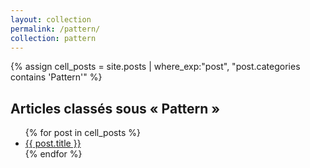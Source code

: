 ```yaml
---
layout: collection
permalink: /pattern/
collection: pattern
---
```


{% assign cell_posts = site.posts | where_exp:"post", "post.categories contains 'Pattern'" %}

<h2>Articles classés sous « Pattern »</h2>
<ul>
  {% for post in cell_posts %}
    <li>
      <a href="{{ site.baseurl }}">{{ post.title }}</a>
    </li>
  {% endfor %}
</ul>